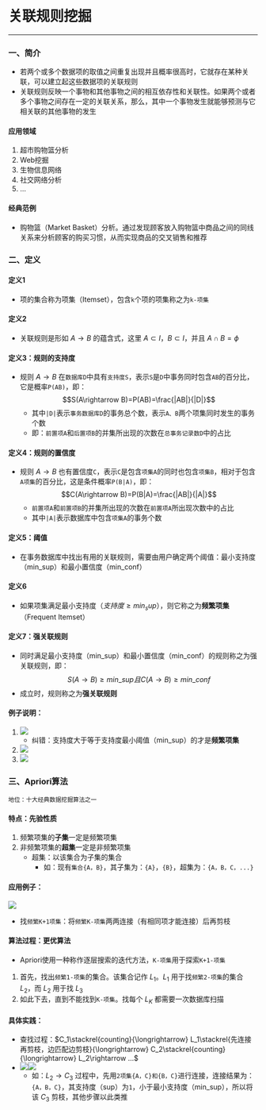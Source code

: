 # 关联规则挖掘

---

### 一、简介

- 若两个或多个数据项的取值之间重复出现并且概率很高时，它就存在某种关联，可以建立起这些数据项的关联规则
- 关联规则反映一个事物和其他事物之间的相互依存性和关联性。如果两个或者多个事物之间存在一定的关联关系，那么，其中一个事物发生就能够预测与它相关联的其他事物的发生
#### 应用领域

1. 超市购物篮分析
2. Web挖掘
3. 生物信息网络
4. 社交网络分析
5. ...

#### 经典范例

- 购物篮（Market Basket）分析。通过发现顾客放入购物篮中商品之间的同线关系来分析顾客的购买习惯，从而实现商品的交叉销售和推荐
### 二、定义
#### 定义1

- 项的集合称为项集（Itemset），包含`k`个项的项集称之为`k-项集`
#### 定义2

- 关联规则是形如 $A\rightarrow B$ 的蕴含式，这里 $A\subset I$，$B\subset I$，并且 $A\cap B = \phi$
#### 定义3：规则的支持度

- 规则 $A\rightarrow B$ 在`数据库D`中具有`支持度S`，表示`S`是`D`中事务同时包含`AB`的百分比，它是概率`P(AB)`，即：$$S(A\rightarrow B)=P(AB)=\frac{|AB|}{|D|}$$
	- 其中`|D|`表示`事务数据库D`的事务总个数，表示`A、B`两个项集同时发生的事务个数
	- 即：`前置项A`和`后置项B`的并集所出现的次数在`总事务记录数D`中的占比
#### 定义4：规则的置信度

- 规则 $A\rightarrow B$ 也有置信度`C`，表示`C`是包含`项集A`的同时也包含`项集B`，相对于包含`A项集`的百分比，这是条件概率`P(B|A)`，即：$$C(A\rightarrow B)=P(B|A)=\frac{|AB|}{|A|}$$
	- `前置项A`和`前置项B`的并集所出现的次数在`前置项A`所出现次数中的占比
	- 其中`|A|`表示数据库中包含`项集A`的事务个数
#### 定义5：阈值

- 在事务数据库中找出有用的关联规则，需要由用户确定两个阈值：最小支持度（min_sup）和最小置信度（min_conf）
#### 定义6

- 如果项集满足最小支持度（$支持度\geq min_sup$），则它称之为**频繁项集**（Frequent Itemset）
#### 定义7：强关联规则

- 同时满足最小支持度（min_sup）和最小置信度（min_conf）的规则称之为强关联规则，即：$$S(A\rightarrow B)\geq min\_sup且C(A\rightarrow B)\geq min\_conf$$
- 成立时，规则称之为**强关联规则**

#### 例子说明：

1. ![](assets/24630f1cad703ddeb71b5f85cfdf4928.jpg)
	- 纠错：支持度大于等于支持度最小阈值（min_sup）的才是**频繁项集**
1. ![](assets/7068aa49e507bb676fb3116fc4e87580.jpg)
2. ![](assets/9ac5acfe663d08ceef0d7e8c5712d8ea.jpg)

### 三、Apriori算法

```
地位：十大经典数据挖掘算法之一
```
#### 特点：先验性质

1. 频繁项集的**子集**一定是频繁项集
2. 非频繁项集的**超集**一定是非频繁项集
	- 超集：以该集合为子集的集合
		- 如：现有`集合{A，B}`，其子集为：`{A}`，`{B}`，超集为：`{A，B，C，...}`
#### 应用例子：

![](assets/8d428225a05de93dfed4f73823df5f89.jpg)
- 找`频繁K+1项集`：将`频繁K-项集`两两连接（有相同项才能连接）后再剪枝
#### 算法过程：更优算法

- Apriori使用一种称作逐层搜索的迭代方法，`K-项集`用于探索`K+1-项集`
1. 首先，找出`频繁1-项集`的集合。该集合记作 $L_1$。$L_1$ 用于找`频繁2-项集`的集合 $L_2$，而 $L_2$ 用于找 $L_3$ 
2. 如此下去，直到不能找到`K-项集`。找每个 $L_K$ 都需要一次数据库扫描
#### 具体实践：

- 查找过程：$C_1\stackrel{counting}{\longrightarrow} L_1\stackrel{先连接再剪枝，边匹配边剪枝}{\longrightarrow} C_2\stackrel{counting}{\longrightarrow} L_2\rightarrow ...$
- ![](assets/d234c58aefd825377979e9a2400bca3a.jpg)![](assets/ab76ec563689f114295b7a69e2e3a93b.jpg)
	- 如：$L_2\rightarrow C_3$ 过程中，先用`2项集{A，C}和{B，C}`进行连接，连接结果为：`{A，B，C}`，其支持度（sup）为`1`，小于最小支持度（min_sup），所以将该 $C_3$ 剪枝，其他步骤以此类推